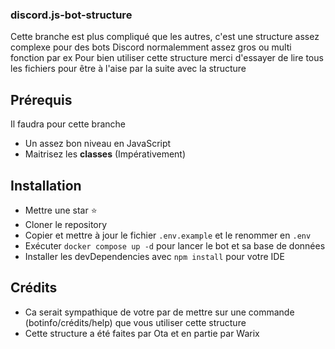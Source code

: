 ### discord.js-bot-structure

Cette branche est plus compliqué que les autres, c'est une structure assez complexe pour des bots Discord normalemment assez gros ou multi fonction par ex
Pour bien utiliser cette structure merci d'essayer de lire tous les fichiers pour être à l'aise par la suite avec la structure

## Prérequis

Il faudra pour cette branche
- Un assez bon niveau en JavaScript
- Maitrisez les **classes** (Impérativement)


## Installation

- Mettre une star ⭐
- Cloner le repository
- Copier et mettre à jour le fichier `.env.example` et le renommer en `.env`
- Exécuter `docker compose up -d` pour lancer le bot et sa base de données
- Installer les devDependencies avec `npm install` pour votre IDE

## Crédits

- Ca serait sympathique de votre par de mettre sur une commande (botinfo/crédits/help) que vous utiliser cette structure
- Cette structure a été faites par Ota et en partie par Warix
